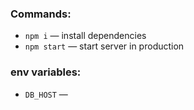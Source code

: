 
### Commands:


- `npm i` &mdash;  install dependencies
- `npm start` &mdash; start server in production

### env variables:
- `DB_HOST` &mdash; 
